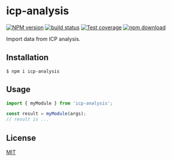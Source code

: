 # icp-analysis

[![NPM version][npm-image]][npm-url]
[![build status][ci-image]][ci-url]
[![Test coverage][codecov-image]][codecov-url]
[![npm download][download-image]][download-url]

Import data from ICP analysis.

## Installation

`$ npm i icp-analysis`

## Usage

```js
import { myModule } from 'icp-analysis';

const result = myModule(args);
// result is ...
```

## License

[MIT](./LICENSE)

[npm-image]: https://img.shields.io/npm/v/icp-analysis.svg
[npm-url]: https://www.npmjs.com/package/icp-analysis
[ci-image]: https://github.com/cheminfo/icp-analysis/workflows/Node.js%20CI/badge.svg?branch=main
[ci-url]: https://github.com/cheminfo/icp-analysis/actions?query=workflow%3A%22Node.js+CI%22
[codecov-image]: https://img.shields.io/codecov/c/github/cheminfo/icp-analysis.svg
[codecov-url]: https://codecov.io/gh/cheminfo/icp-analysis
[download-image]: https://img.shields.io/npm/dm/icp-analysis.svg
[download-url]: https://www.npmjs.com/package/icp-analysis
